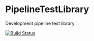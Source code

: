 # PipelineTestLibrary

Development pipeline test library

[![Build Status](https://ci.kudesunik.com/job/PipelineTestLibrary/badge/icon?style=plastic)](https://ci.kudesunik.com/job/PipelineTestLibrary/)
